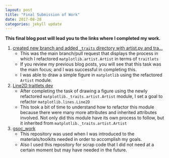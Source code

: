 ```yaml
---
layout: post
title: "Final Submission of Work"
date: 2017-08-28
categories: jekyll update
---
```


**This final blog post will lead you to the links where I completed my work.**

1. [created new branch and added `_traits` directory with artist.py and tra…][8917]
    * This was the main branch/pull request that displays the process in which I refactored `matplotlib.artist.Artist` in terms of `traitlets`
    * If you review my previous blog posts, you will see that this task was the main focus; and I was successful in completing this.
    * I was able to draw a simple figure in `matplotlib` using the refactored `Artist` module.
2. [Line2D traitlets dev][9058]
    * After completing the task of drawing a figure using the newly refactored `matplotlib._traits.artist.Artist` module, I set a goal to refactor `matplotlib.lines.Line2D`
    * This took a bit of time to understand how to refactor this module because there were many more attributes and inherited attributes involved. Not only did this module have its own process to follow, but it inherited from `matplotlib._traits.artist.Artist`
3. [gsoc_work][gsoc]
    * This repository was used when I was introduced to the materials/toolkits needed in order to accomplish my goals.
    * Also I used this repository for scrap code that I did not need at a certain moment but may have needed in the future.

[8917]:https://github.com/matplotlib/matplotlib/pull/8917
[9058]:https://github.com/matplotlib/matplotlib/pull/9058
[gsoc]: https://github.com/katierose1029/gsoc_work
